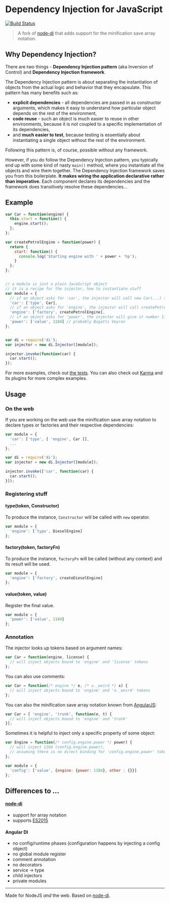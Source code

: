 # Dependency Injection for JavaScript

[![Build Status](https://travis-ci.org/nikku/didi.png?branch=master)](https://travis-ci.org/nikku/didi)

> A fork of [node-di][node-di] that adds support for the minification save array notation.

## Why Dependency Injection?
There are two things - **Dependency Injection pattern** (aka Inversion of Control) and **Dependency Injection framework**.

The Dependency Injection pattern is about separating the instantiation of objects from the actual logic and behavior that they encapsulate. This pattern has many benefits such as:

- **explicit dependencies** - all dependencies are passed in as constructor arguments, which makes it easy to understand how particular object depends on the rest of the environment,
- **code reuse** - such an object is much easier to reuse in other environments, because it is not coupled to a specific implementation of its dependencies,
- and **much easier to test**, because testing is essentially about instantiating a single object without the rest of the environment.

Following this pattern is, of course, possible without any framework.

However, if you do follow the Dependency Injection pattern, you typically end up with some kind of nasty `main()` method, where you instantiate all the objects and wire them together. The Dependency Injection framework saves you from this boilerplate. **It makes wiring the application declarative rather than imperative.** Each component declares its dependencies and the framework does transitively resolve these dependencies...


## Example

```js
var Car = function(engine) {
  this.start = function() {
    engine.start();
  };
};

var createPetrolEngine = function(power) {
  return {
    start: function() {
      console.log('Starting engine with ' + power + 'hp');
    }
  };
};


// a module is just a plain JavaScript object
// it is a recipe for the injector, how to instantiate stuff
var module = {
  // if an object asks for 'car', the injector will call new Car(...) to produce it
  'car': ['type', Car],
  // if an object asks for 'engine', the injector will call createPetrolEngine(...) to produce it
  'engine': ['factory', createPetrolEngine],
  // if an object asks for 'power', the injector will give it number 1184
  'power': ['value', 1184] // probably Bugatti Veyron
};


var di = require('di');
var injector = new di.Injector([module]);

injector.invoke(function(car) {
  car.start();
});
```

For more examples, check out [the tests](https://github.com/nikku/didi/blob/master/test/injector.spec.coffee). You can also check out [Karma](https://github.com/karma-runner/karma) and its plugins for more complex examples.

## Usage

### On the web

If you are working on the web use the minification save array notation to declare types or factories and their respective dependencies:

```javascript
var module = {
  'car': ['type', [ 'engine', Car ]],
  ...
};

var di = require('di');
var injector = new di.Injector([module]);

injector.invoke(['car', function(car) {
  car.start();
}]);
```

### Registering stuff

#### type(token, Constructor)
To produce the instance, `Constructor` will be called with `new` operator.
```js
var module = {
  'engine': ['type', DieselEngine]
};
```

#### factory(token, factoryFn)
To produce the instance, `factoryFn` will be called (without any context) and its result will be used.
```js
var module = {
  'engine': ['factory', createDieselEngine]
};
```

#### value(token, value)
Register the final value.
```js
var module = {
  'power': ['value', 1184]
};
```


### Annotation
The injector looks up tokens based on argument names:
```js
var Car = function(engine, license) {
  // will inject objects bound to 'engine' and 'license' tokens
};
```

You can also use comments:
```js
var Car = function(/* engine */ e, /* x._weird */ x) {
  // will inject objects bound to 'engine' and 'x._weird' tokens
};
```

You can also the minification save array notation known from [AngularJS][AngularJS]:
```js
var Car = [ 'engine', 'trunk', function(e, t) {
  // will inject objects bound to 'engine' and 'trunk'
}];
```

Sometimes it is helpful to inject only a specific property of some object:
```js
var Engine = function(/* config.engine.power */ power) {
  // will inject 1184 (config.engine.power),
  // assuming there is no direct binding for 'config.engine.power' token
};

var module = {
  'config': ['value', {engine: {power: 1184}, other : {}}]
};
```


## Differences to ...

#### [node-di][node-di]

- support for array notation
- supports [ES2015](http://babeljs.io/learn-es2015/)

#### Angular DI

- no config/runtime phases (configuration happens by injecting a config object)
- no global module register
- comment annotation
- no decorators
- service -> type
- child injectors
- private modules


---------

Made for NodeJS _and_ the web. Based on [node-di][node-di].


[AngularJS]: http://angularjs.org/
[node-di]: https://github.com/vojtajina/node-di


<!--
Object - a member of object graph in an application that can have dependencies on instances of other types (i.e. other Objects).
Token - each Object dependency (not an Object itself) is identified via a Token. Token is typically an annotation, string constant or a class/type
Injector - a container or context, capable of resolving Object dependencies and caching references to Objects constructed during the dependency resolution process.
Provider - a recipe for constructing Objects, typically a constructor or factory function
Binding - a mapping between a Token and a Provider
Module - a set of bindings. A Module is used to configure an Injector and defines which Objects can be resolved via an Injector. Module can also be used to override Object definitions (for reconfiguration or mocking purposes).
-->
